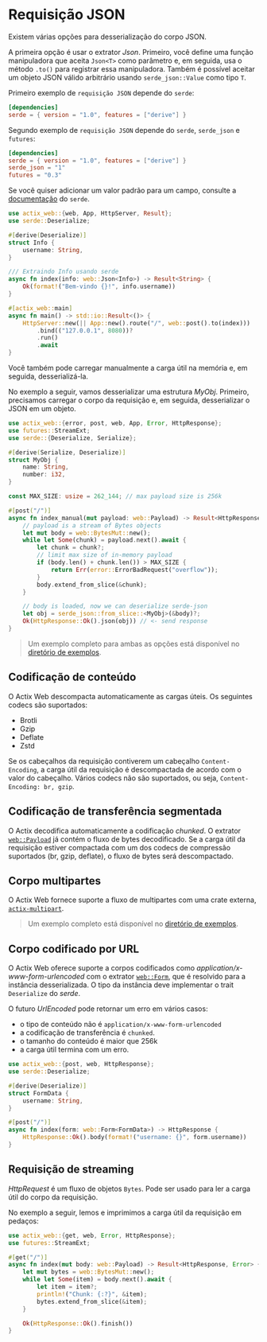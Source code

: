 # Requisição JSON

Existem várias opções para desserialização do corpo JSON.

A primeira opção é usar o extrator _Json_. Primeiro, você define uma função manipuladora que aceita `Json<T>` como parâmetro e, em seguida, usa o método `.to()` para registrar essa manipuladora. Também é possível aceitar um objeto JSON válido arbitrário usando `serde_json::Value` como tipo `T`.

Primeiro exemplo de `requisição JSON` depende do `serde`:

```toml
[dependencies]
serde = { version = "1.0", features = ["derive"] }
```

Segundo exemplo de `requisição JSON` depende do `serde`, `serde_json` e `futures`:

```toml
[dependencies]
serde = { version = "1.0", features = ["derive"] }
serde_json = "1"
futures = "0.3"
```

Se você quiser adicionar um valor padrão para um campo, consulte a [documentação](https://serde.rs/attr-default.html) do `serde`.

```rust
use actix_web::{web, App, HttpServer, Result};
use serde::Deserialize;

#[derive(Deserialize)]
struct Info {
    username: String,
}

/// Extraindo Info usando serde
async fn index(info: web::Json<Info>) -> Result<String> {
    Ok(format!("Bem-vindo {}!", info.username))
}

#[actix_web::main]
async fn main() -> std::io::Result<()> {
    HttpServer::new(|| App::new().route("/", web::post().to(index)))
        .bind(("127.0.0.1", 8080))?
        .run()
        .await
}
```

Você também pode carregar manualmente a carga útil na memória e, em seguida, desserializá-la.

No exemplo a seguir, vamos desserializar uma estrutura _MyObj_. Primeiro, precisamos carregar o corpo da requisição e, em seguida, desserializar o JSON em um objeto.

```rust
use actix_web::{error, post, web, App, Error, HttpResponse};
use futures::StreamExt;
use serde::{Deserialize, Serialize};

#[derive(Serialize, Deserialize)]
struct MyObj {
    name: String,
    number: i32,
}

const MAX_SIZE: usize = 262_144; // max payload size is 256k

#[post("/")]
async fn index_manual(mut payload: web::Payload) -> Result<HttpResponse, Error> {
    // payload is a stream of Bytes objects
    let mut body = web::BytesMut::new();
    while let Some(chunk) = payload.next().await {
        let chunk = chunk?;
        // limit max size of in-memory payload
        if (body.len() + chunk.len()) > MAX_SIZE {
            return Err(error::ErrorBadRequest("overflow"));
        }
        body.extend_from_slice(&chunk);
    }

    // body is loaded, now we can deserialize serde-json
    let obj = serde_json::from_slice::<MyObj>(&body)?;
    Ok(HttpResponse::Ok().json(obj)) // <- send response
}
```

> Um exemplo completo para ambas as opções está disponível no [diretório de exemplos][examples].

## Codificação de conteúdo

O Actix Web descompacta automaticamente as cargas úteis. Os seguintes codecs são suportados:

- Brotli
- Gzip
- Deflate
- Zstd

Se os cabeçalhos da requisição contiverem um cabeçalho `Content-Encoding`, a carga útil da requisição é descompactada de acordo com o valor do cabeçalho. Vários codecs não são suportados, ou seja, `Content-Encoding: br, gzip`.

## Codificação de transferência segmentada

O Actix decodifica automaticamente a codificação _chunked_. O extrator [`web::Payload`][payloadextractor] já contém o fluxo de bytes decodificado. Se a carga útil da requisição estiver compactada com um dos codecs de compressão suportados (br, gzip, deflate), o fluxo de bytes será descompactado.

## Corpo multipartes

O Actix Web fornece suporte a fluxo de multipartes com uma crate externa, [`actix-multipart`][multipartcrate].

> Um exemplo completo está disponível no [diretório de exemplos][multipartexample].

## Corpo codificado por URL

O Actix Web oferece suporte a corpos codificados como _application/x-www-form-urlencoded_ com o extrator [`web::Form`][formencoded], que é resolvido para a instância desserializada. O tipo da instância deve implementar o trait `Deserialize` do _serde_.

O futuro _UrlEncoded_ pode retornar um erro em vários casos:

- o tipo de conteúdo não é `application/x-www-form-urlencoded`
- a codificação de transferência é `chunked`.
- o tamanho do conteúdo é maior que 256k
- a carga útil termina com um erro.

```rust
use actix_web::{post, web, HttpResponse};
use serde::Deserialize;

#[derive(Deserialize)]
struct FormData {
    username: String,
}

#[post("/")]
async fn index(form: web::Form<FormData>) -> HttpResponse {
    HttpResponse::Ok().body(format!("username: {}", form.username))
}
```

## Requisição de streaming

_HttpRequest_ é um fluxo de objetos `Bytes`. Pode ser usado para ler a carga útil do corpo da requisição.

No exemplo a seguir, lemos e imprimimos a carga útil da requisição em pedaços:

```rust
use actix_web::{get, web, Error, HttpResponse};
use futures::StreamExt;

#[get("/")]
async fn index(mut body: web::Payload) -> Result<HttpResponse, Error> {
    let mut bytes = web::BytesMut::new();
    while let Some(item) = body.next().await {
        let item = item?;
        println!("Chunk: {:?}", &item);
        bytes.extend_from_slice(&item);
    }

    Ok(HttpResponse::Ok().finish())
}
```

[examples]: https://github.com/actix/examples/tree/master/json/json
[multipartstruct]: https://docs.rs/actix-multipart/0.2/actix_multipart/struct.Multipart.html
[fieldstruct]: https://docs.rs/actix-multipart/0.2/actix_multipart/struct.Field.html
[multipartexample]: https://github.com/actix/examples/tree/master/forms/multipart
[urlencoded]: https://docs.rs/actix-web/4/actix_web/dev/struct.UrlEncoded.html
[payloadextractor]: https://docs.rs/actix-web/4/actix_web/web/struct.Payload.html
[multipartcrate]: https://crates.io/crates/actix-multipart
[formencoded]: https://docs.rs/actix-web/4/actix_web/web/struct.Form.html
